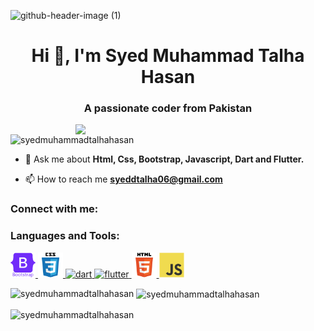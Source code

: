 ![github-header-image (1)](https://github.com/SyedMuhammadTalhaHasan/SyedMuhammadTalhaHasan/assets/155646073/be5c5ffe-93f1-4989-8696-a74c1038d18a)

<h1 align="center">Hi 👋, I'm Syed Muhammad Talha Hasan</h1>
<h3 align="center">A passionate coder from Pakistan</h3>

<img align="right" width="400" src="https://t3.ftcdn.net/jpg/01/78/65/02/360_F_178650212_oePgGaIhKUhz0cIg2bLBGsFsdbWs5Xwj.jpg">

<p align="left"> <img src="https://komarev.com/ghpvc/?username=syedmuhammadtalhahasan&label=Profile%20views&color=0e75b6&style=flat" alt="syedmuhammadtalhahasan" /> </p>

- 💬 Ask me about **Html, Css, Bootstrap, Javascript, Dart and Flutter.**

- 📫 How to reach me **syeddtalha06@gmail.com**

<h3 align="left">Connect with me:</h3>
<p align="left">
</p>

<h3 align="left">Languages and Tools:</h3>
<p align="left"> <a href="https://getbootstrap.com" target="_blank" rel="noreferrer"> <img src="https://raw.githubusercontent.com/devicons/devicon/master/icons/bootstrap/bootstrap-plain-wordmark.svg" alt="bootstrap" width="40" height="40"/> </a> <a href="https://www.w3schools.com/css/" target="_blank" rel="noreferrer"> <img src="https://raw.githubusercontent.com/devicons/devicon/master/icons/css3/css3-original-wordmark.svg" alt="css3" width="40" height="40"/> </a> <a href="https://dart.dev" target="_blank" rel="noreferrer"> <img src="https://www.vectorlogo.zone/logos/dartlang/dartlang-icon.svg" alt="dart" width="40" height="40"/> </a> <a href="https://flutter.dev" target="_blank" rel="noreferrer"> <img src="https://www.vectorlogo.zone/logos/flutterio/flutterio-icon.svg" alt="flutter" width="40" height="40"/> </a> <a href="https://www.w3.org/html/" target="_blank" rel="noreferrer"> <img src="https://raw.githubusercontent.com/devicons/devicon/master/icons/html5/html5-original-wordmark.svg" alt="html5" width="40" height="40"/> </a> <a href="https://developer.mozilla.org/en-US/docs/Web/JavaScript" target="_blank" rel="noreferrer"> <img src="https://raw.githubusercontent.com/devicons/devicon/master/icons/javascript/javascript-original.svg" alt="javascript" width="40" height="40"/> </a> </p>

<p><img align="left" src="https://github-readme-stats.vercel.app/api/top-langs?username=syedmuhammadtalhahasan&show_icons=true&locale=en&layout=compact" alt="syedmuhammadtalhahasan" /></p>

<p>&nbsp;<img align="center" src="https://github-readme-stats.vercel.app/api?username=syedmuhammadtalhahasan&show_icons=true&locale=en" alt="syedmuhammadtalhahasan" /></p>

<p><img align="center" src="https://github-readme-streak-stats.herokuapp.com/?user=syedmuhammadtalhahasan&" alt="syedmuhammadtalhahasan" /></p>
